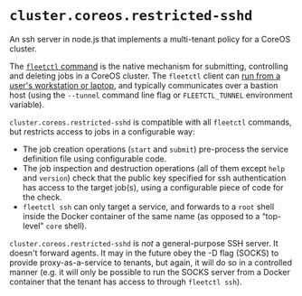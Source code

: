 # `cluster.coreos.restricted-sshd`

An ssh server in node.js that implements a multi-tenant policy for a
CoreOS cluster.

The
[`fleetctl` command](https://coreos.com/fleet/docs/latest/using-the-client.html)
is the native mechanism for submitting, controlling and deleting jobs
in a CoreOS cluster. The `fleetctl` client can
[run from a user's workstation or laptop](https://coreos.com/fleet/docs/latest/using-the-client.html#from-an-external-host),
and typically communicates over a bastion host (using the `--tunnel`
command line flag or `FLEETCTL_TUNNEL` environment variable).

`cluster.coreos.restricted-sshd` is compatible with all `fleetctl` commands, but
restricts access to jobs in a configurable way:
   + The job creation operations (`start` and `submit`) pre-process the service definition file using configurable code. 
   + The job inspection and destruction operations (all of them except `help` and `version`) check that the public key specified for ssh authentication has access to the target job(s), using a configurable piece of code for the check.
   + `fleetctl ssh` can only target a service, and forwards to a `root` shell inside the Docker container of the same name (as opposed to a “top-level” `core` shell).

`cluster.coreos.restricted-sshd` is *not* a general-purpose SSH
server. It doesn't forward agents. It may in the future obey the -D
flag (SOCKS) to provide proxy-as-a-service to tenants, but again, it
will do so in a controlled manner (e.g. it will only be possible to
run the SOCKS server from a Docker container that the tenant has
access to through `fleetctl ssh`).
